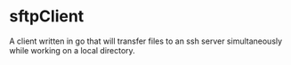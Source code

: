 # sftpClient
A client written in go that will transfer files to an ssh server simultaneously while working on a local directory.
